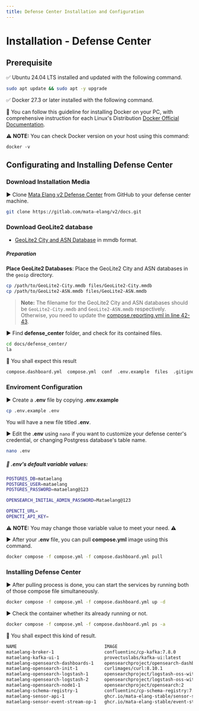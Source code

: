 ```yaml
---
title: Defense Center Installation and Configuration
---
```


# Installation - Defense Center

## Prerequisite

✅ Ubuntu 24.04 LTS installed and updated with the following command.

```bash
sudo apt update && sudo apt -y upgrade
```

✅ Docker 27.3 or later installed with the following command.

:key: You can follow this guideline for installing Docker on your PC, with comprehensive instruction for each Linux's Distribution
[Docker Official Documentation](https://docs.docker.com/engine/install/).

:warning: **NOTE:** You can check Docker version on your host using this command:
```
docker -v
```


## Configurating and Installing Defense Center

### Download Installation Media

▶️ Clone [Mata Elang v2 Defense Center](https://gitlab.com/mata-elang/v2/docs.git) from GitHub to your defense center machine.

```bash
git clone https://gitlab.com/mata-elang/v2/docs.git
```


### Download GeoLite2 database

- [GeoLite2 City and ASN Database](https://dev.maxmind.com/geoip/geoip2/geolite2/) in mmdb format.


##### Preparation
**Place GeoLite2 Databases**: Place the GeoLite2 City and ASN databases in the `geoip` directory.
```bash
cp /path/to/GeoLite2-City.mmdb files/GeoLite2-City.mmdb
cp /path/to/GeoLite2-ASN.mmdb files/GeoLite2-ASN.mmdb
```

> **Note:**
> The filename for the GeoLite2 City and ASN databases should be `GeoLite2-City.mmdb` and `GeoLite2-ASN.mmdb` respectively.
> Otherwise, you need to update the [compose.reporting.yml in line 42-43](compose.reporting.yml#L42-L43).


▶️ Find **defense_center** folder, and check for its contained files.

```bash
cd docs/defense_center/
la
```

🔑 You shall expect this result

```bash
compose.dashboard.yml  compose.yml  conf  .env.example  files  .gitignore  scripts  templates
```

### Enviroment Configuration

▶️ Create a **.env** file by copying **.env.example**

```bash
cp .env.example .env
```

You will have a new file titled **.env**.

▶️ Edit the **.env** using `nano` if you want to customize your defense center's credential, or changing Postgress database's table name.

```bash
nano .env
```

##### 🔑 .env's default variable values:

```bash
POSTGRES_DB=mataelang
POSTGRES_USER=mataelang
POSTGRES_PASSWORD=mataelang@123

OPENSEARCH_INITIAL_ADMIN_PASSWORD=Mataelang@123

OPENCTI_URL=
OPENCTI_API_KEY=
```

:warning: **NOTE:** You may change those variable value to meet your need. :warning:

▶️ After your **.env** file, you can pull **compose.yml** image using this command.

```bash
docker compose -f compose.yml -f compose.dashboard.yml pull
```

### Installing Defense Center

▶️ After pulling process is done, you can start the services by running both of those compose file simultaneously.

```bash
docker compose -f compose.yml -f compose.dashboard.yml up -d
```

▶️ Check the container whether its already running or not.

```bash
docker compose -f compose.yml -f compose.dashboard.yml ps -a
```

🔑 You shall expect this kind of result.

```bash
NAME                                 IMAGE                                                                COMMAND                  SERVICE                  CREATED          STATUS                        PORTS
mataelang-broker-1                   confluentinc/cp-kafka:7.8.0                                          "/etc/confluent/dock…"   broker                   11 seconds ago   Up 10 seconds                 9092/tcp
mataelang-kafka-ui-1                 provectuslabs/kafka-ui:latest                                        "/bin/sh -c 'java --…"   kafka-ui                 11 seconds ago   Up 10 seconds                 0.0.0.0:9021->8080/tcp, [::]:9021->8080/tcp
mataelang-opensearch-dashboards-1    opensearchproject/opensearch-dashboards:2                            "./opensearch-dashbo…"   opensearch-dashboards    11 seconds ago   Up 10 seconds                 0.0.0.0:5601->5601/tcp, :::5601->5601/tcp
mataelang-opensearch-init-1          curlimages/curl:8.10.1                                               "/entrypoint.sh /bin…"   opensearch-init          11 seconds ago   Up 10 seconds
mataelang-opensearch-logstash-1      opensearchproject/logstash-oss-with-opensearch-output-plugin:8.9.0   "/usr/local/bin/dock…"   opensearch-logstash      11 seconds ago   Up 9 seconds                  5044/tcp, 9600/tcp
mataelang-opensearch-logstash-2      opensearchproject/logstash-oss-with-opensearch-output-plugin:8.9.0   "/usr/local/bin/dock…"   opensearch-logstash      11 seconds ago   Up 9 seconds                  5044/tcp, 9600/tcp
mataelang-opensearch-node1-1         opensearchproject/opensearch:2                                       "./opensearch-docker…"   opensearch-node1         11 seconds ago   Up 10 seconds                 9200/tcp, 9300/tcp, 9600/tcp, 9650/tcp
mataelang-schema-registry-1          confluentinc/cp-schema-registry:7.8.0                                "/etc/confluent/dock…"   schema-registry          11 seconds ago   Up 10 seconds                 0.0.0.0:8081->8081/tcp, :::8081->8081/tcp
mataelang-sensor-api-1               ghcr.io/mata-elang-stable/sensor-snort-service:latest                "/go/bin/app server …"   sensor-api               11 seconds ago   Up 10 seconds                 0.0.0.0:50051->50051/tcp, :::50051->50051/tcp
mataelang-sensor-event-stream-op-1   ghcr.io/mata-elang-stable/event-stream-aggr:latest                   "/go/bin/app -v"         sensor-event-stream-op   11 seconds ago   Up 10 seconds
```
